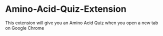 # Amino-Acid-Quiz-Extension
This extension will give you an Amino Acid Quiz when you open a new tab on Google Chrome
